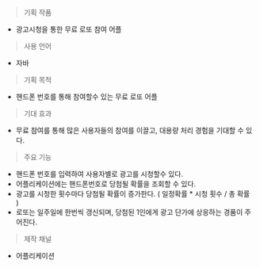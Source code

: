 > 기획 작품 

- 광고시청을 통한 무료 로또 참여 어플

> 사용 언어

- 자바

>기획  목적

- 핸드폰 번호를 통해 참여할수 있는 무료 로또 어플

>기대 효과

- 무료 참여를 통해 많은 사용자들의 참여를 이끌고, 대용량 처리 경험을 기대할 수 있다.

>주요 기능

- 핸드폰 번호를 입력하여 사용자별로 광고를 시청할수 있다.
- 어플리케이션에는 핸드폰번호로 당첨될 확률을 조회할 수 있다.
- 광고를 시청한 횟수마다 당첨될 확률이 증가한다. ( 일정확률 * 시청 횟수 / 총 확률 )
- 로또는 일주일에 한번씩 갱신되며, 당첨된 1인에게 광고 단가에 상응하는 경품이 주어진다.

>제작 채널

- 어플리케이션
